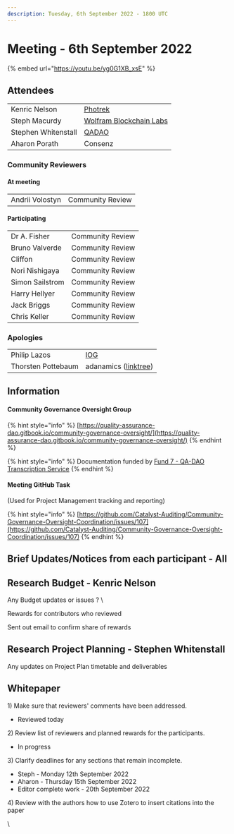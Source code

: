 ```yaml
---
description: Tuesday, 6th September 2022 - 1800 UTC
---
```


# Meeting - 6th September 2022

{% embed url="https://youtu.be/yg0G1XB_xsE" %}

## Attendees

|                     |                                                                   |
| ------------------- | ----------------------------------------------------------------- |
| Kenric Nelson       | [Photrek](https://photrek.world/)                                 |
| Steph Macurdy       | [Wolfram Blockchain Labs](https://www.wolframblockchainlabs.com/) |
| Stephen Whitenstall | [QADAO](https://quality-assurance-dao.github.io/)                 |
| Aharon Porath       | Consenz                                                           |

### Community Reviewers

#### At meeting

|                 |                  |
| --------------- | ---------------- |
| Andrii Volostyn | Community Review |

#### Participating

|                 |                  |
| --------------- | ---------------- |
| Dr A. Fisher    | Community Review |
| Bruno Valverde  | Community Review |
| Cliffon         | Community Review |
| Nori Nishigaya  | Community Review |
| Simon Sailstrom | Community Review |
| Harry Hellyer   | Community Review |
| Jack Briggs     | Community Review |
| Chris Keller    | Community Review |

### Apologies

|                    |                                                     |
| ------------------ | --------------------------------------------------- |
| Philip Lazos       | [IOG](https://iohk.io/jp/team/philip-lazos)         |
| Thorsten Pottebaum | adanamics ([linktree](https://linktr.ee/adanamics)) |

## Information

#### Community Governance Oversight Group

{% hint style="info" %}
[https://quality-assurance-dao.gitbook.io/community-governance-oversight/](https://quality-assurance-dao.gitbook.io/community-governance-oversight/)
{% endhint %}

{% hint style="info" %}
Documentation funded by [Fund 7 - QA-DAO Transcription Service](https://cardano.ideascale.com/c/idea/383492)
{% endhint %}

#### Meeting GitHub Task

(Used for Project Management tracking and reporting)

{% hint style="info" %}
[https://github.com/Catalyst-Auditing/Community-Governance-Oversight-Coordination/issues/107](https://github.com/Catalyst-Auditing/Community-Governance-Oversight-Coordination/issues/107)
{% endhint %}

## Brief Updates/Notices from each participant - All <a href="#docs-internal-guid-6712eba1-7fff-caa3-86cf-70c6b25b09b4" id="docs-internal-guid-6712eba1-7fff-caa3-86cf-70c6b25b09b4"></a>

## Research Budget - Kenric Nelson

Any Budget updates or issues ? \


Rewards for contributors who reviewed

Sent out email to confirm share of rewards

## Research Project Planning - Stephen Whitenstall

Any updates on Project Plan timetable and deliverables

## Whitepaper

1\) Make sure that reviewers' comments have been addressed.

* Reviewed today

2\) Review list of reviewers and planned rewards for the participants.

* In progress

3\) Clarify deadlines for any sections that remain incomplete.

* Steph - Monday 12th September 2022
* Aharon - Thursday 15th September 2022
* Editor complete work - 20th September 2022

4\) Review with the authors how to use Zotero to insert citations into the paper

\
